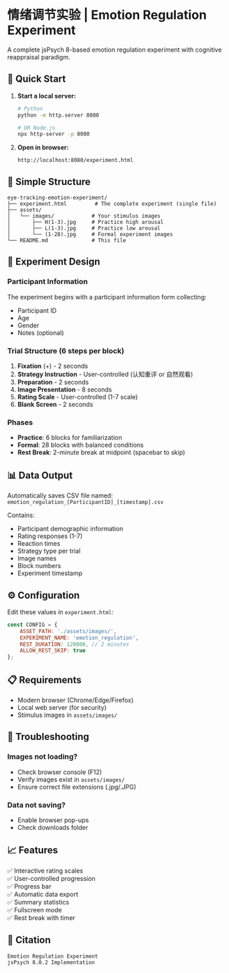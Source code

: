 # 情绪调节实验 | Emotion Regulation Experiment

A complete jsPsych 8-based emotion regulation experiment with cognitive reappraisal paradigm.

## 🚀 Quick Start

1. **Start a local server:**
   ```bash
   # Python
   python -m http.server 8080
   
   # OR Node.js
   npx http-server -p 8080
   ```

2. **Open in browser:**
   ```
   http://localhost:8080/experiment.html
   ```

## 📁 Simple Structure

```
eye-tracking-emotion-experiment/
├── experiment.html         # The complete experiment (single file)
├── assets/
│   └── images/            # Your stimulus images
│       ├── H(1-3).jpg     # Practice high arousal
│       ├── L(1-3).jpg     # Practice low arousal
│       └── (1-28).jpg     # Formal experiment images
└── README.md              # This file
```

## 🎯 Experiment Design

### Participant Information
The experiment begins with a participant information form collecting:
- Participant ID
- Age
- Gender
- Notes (optional)

### Trial Structure (6 steps per block)
1. **Fixation** (+) - 2 seconds
2. **Strategy Instruction** - User-controlled (认知重评 or 自然观看)
3. **Preparation** - 2 seconds
4. **Image Presentation** - 8 seconds
5. **Rating Scale** - User-controlled (1-7 scale)
6. **Blank Screen** - 2 seconds

### Phases
- **Practice**: 6 blocks for familiarization
- **Formal**: 28 blocks with balanced conditions
- **Rest Break**: 2-minute break at midpoint (spacebar to skip)

## 📊 Data Output

Automatically saves CSV file named: `emotion_regulation_[ParticipantID]_[timestamp].csv`

Contains:
- Participant demographic information
- Rating responses (1-7)
- Reaction times
- Strategy type per trial
- Image names
- Block numbers
- Experiment timestamp

## ⚙️ Configuration

Edit these values in `experiment.html`:

```javascript
const CONFIG = {
    ASSET_PATH: './assets/images/',
    EXPERIMENT_NAME: 'emotion_regulation',
    REST_DURATION: 120000, // 2 minutes
    ALLOW_REST_SKIP: true
};
```

## 📋 Requirements

- Modern browser (Chrome/Edge/Firefox)
- Local web server (for security)
- Stimulus images in `assets/images/`

## 🔧 Troubleshooting

### Images not loading?
- Check browser console (F12)
- Verify images exist in `assets/images/`
- Ensure correct file extensions (.jpg/.JPG)

### Data not saving?
- Enable browser pop-ups
- Check downloads folder

## 📈 Features

✅ Interactive rating scales  
✅ User-controlled progression  
✅ Progress bar  
✅ Automatic data export  
✅ Summary statistics  
✅ Fullscreen mode  
✅ Rest break with timer  

## 📝 Citation

```
Emotion Regulation Experiment
jsPsych 8.0.2 Implementation
```